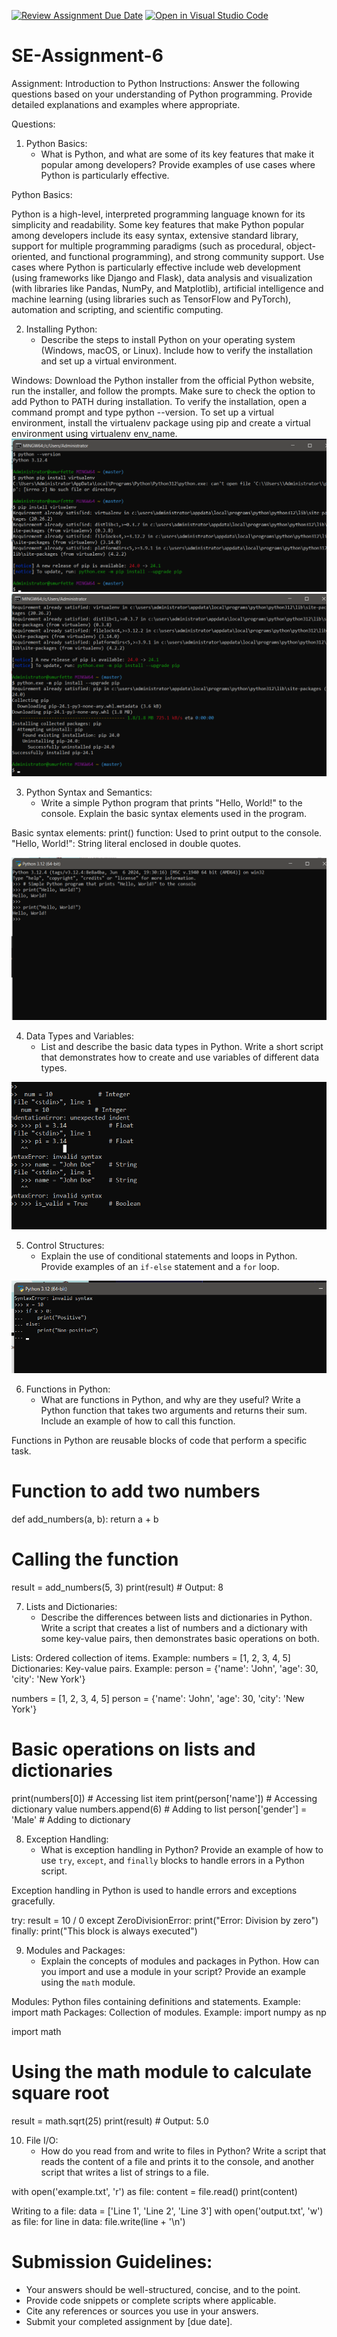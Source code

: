 [![Review Assignment Due Date](https://classroom.github.com/assets/deadline-readme-button-22041afd0340ce965d47ae6ef1cefeee28c7c493a6346c4f15d667ab976d596c.svg)](https://classroom.github.com/a/WfNmjXUk)
[![Open in Visual Studio Code](https://classroom.github.com/assets/open-in-vscode-2e0aaae1b6195c2367325f4f02e2d04e9abb55f0b24a779b69b11b9e10269abc.svg)](https://classroom.github.com/online_ide?assignment_repo_id=15310438&assignment_repo_type=AssignmentRepo)
# SE-Assignment-6
 Assignment: Introduction to Python
Instructions:
Answer the following questions based on your understanding of Python programming. Provide detailed explanations and examples where appropriate.

 Questions:

1. Python Basics:
   - What is Python, and what are some of its key features that make it popular among developers? Provide examples of use cases where Python is particularly effective.


Python Basics:

Python is a high-level, interpreted programming language known for its simplicity and readability. Some key features that make Python popular among developers include its easy syntax, extensive standard library, support for multiple programming paradigms (such as procedural, object-oriented, and functional programming), and strong community support.
Use cases where Python is particularly effective include web development (using frameworks like Django and Flask), data analysis and visualization (with libraries like Pandas, NumPy, and Matplotlib), artificial intelligence and machine learning (using libraries such as TensorFlow and PyTorch), automation and scripting, and scientific computing.



2. Installing Python:
   - Describe the steps to install Python on your operating system (Windows, macOS, or Linux). Include how to verify the installation and set up a virtual environment.



Windows: Download the Python installer from the official Python website, run the installer, and follow the prompts. Make sure to check the option to add Python to PATH during installation. To verify the installation, open a command prompt and type python --version. To set up a virtual environment, install the virtualenv package using pip and create a virtual environment using virtualenv env_name.
![Alt text](image.png)
![Alt text](image-1.png)

3. Python Syntax and Semantics:
   - Write a simple Python program that prints "Hello, World!" to the console. Explain the basic syntax elements used in the program.


Basic syntax elements:
print() function: Used to print output to the console.
"Hello, World!": String literal enclosed in double quotes.

![Alt text](image-2.png)



4. Data Types and Variables:
   - List and describe the basic data types in Python. Write a short script that demonstrates how to create and use variables of different data types.

![Alt text](image-3.png)


5. Control Structures:
   - Explain the use of conditional statements and loops in Python. Provide examples of an `if-else` statement and a `for` loop.


![Alt text](image-4.png)




6. Functions in Python:
   - What are functions in Python, and why are they useful? Write a Python function that takes two arguments and returns their sum. Include an example of how to call this function.

  Functions in Python are reusable blocks of code that perform a specific task.

  # Function to add two numbers
def add_numbers(a, b):
    return a + b

# Calling the function
result = add_numbers(5, 3)
print(result)  # Output: 8



7. Lists and Dictionaries:
   - Describe the differences between lists and dictionaries in Python. Write a script that creates a list of numbers and a dictionary with some key-value pairs, then demonstrates basic operations on both.

Lists: Ordered collection of items. Example: numbers = [1, 2, 3, 4, 5]
Dictionaries: Key-value pairs. Example: person = {'name': 'John', 'age': 30, 'city': 'New York'}

numbers = [1, 2, 3, 4, 5]
person = {'name': 'John', 'age': 30, 'city': 'New York'}

# Basic operations on lists and dictionaries
print(numbers[0])        # Accessing list item
print(person['name'])    # Accessing dictionary value
numbers.append(6)        # Adding to list
person['gender'] = 'Male'  # Adding to dictionary





8. Exception Handling:
   - What is exception handling in Python? Provide an example of how to use `try`, `except`, and `finally` blocks to handle errors in a Python script.

 Exception handling in Python is used to handle errors and exceptions gracefully.

 try:
    result = 10 / 0
except ZeroDivisionError:
    print("Error: Division by zero")
finally:
    print("This block is always executed")



9. Modules and Packages:
   - Explain the concepts of modules and packages in Python. How can you import and use a module in your script? Provide an example using the `math` module.

 Modules: Python files containing definitions and statements. Example: import math
Packages: Collection of modules. Example: import numpy as np

import math

# Using the math module to calculate square root
result = math.sqrt(25)
print(result)  # Output: 5.0



10. File I/O:
    - How do you read from and write to files in Python? Write a script that reads the content of a file and prints it to the console, and another script that writes a list of strings to a file.

with open('example.txt', 'r') as file:
    content = file.read()
    print(content)

Writing to a file:
data = ['Line 1', 'Line 2', 'Line 3']
with open('output.txt', 'w') as file:
    for line in data:
        file.write(line + '\n')




# Submission Guidelines:
- Your answers should be well-structured, concise, and to the point.
- Provide code snippets or complete scripts where applicable.
- Cite any references or sources you use in your answers.
- Submit your completed assignment by [due date].


